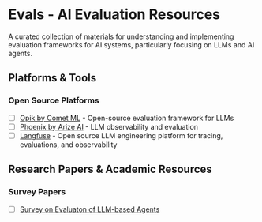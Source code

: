 # Evals - AI Evaluation Resources

A curated collection of materials for understanding and implementing evaluation frameworks for AI systems, particularly focusing on LLMs and AI agents.

## Platforms & Tools

### Open Source Platforms

- [ ] [Opik by Comet ML](https://github.com/comet-ml/opik) - Open-source evaluation framework for LLMs
- [ ] [Phoenix by Arize AI](https://github.com/Arize-ai/phoenix) - LLM observability and evaluation
- [ ] [Langfuse](https://langfuse.com/) - Open source LLM engineering platform for tracing, evaluations, and observability

## Research Papers & Academic Resources

### Survey Papers

- [ ] [Survey on Evaluaton of LLM-based Agents](https://arxiv.org/pdf/2503.16416)
